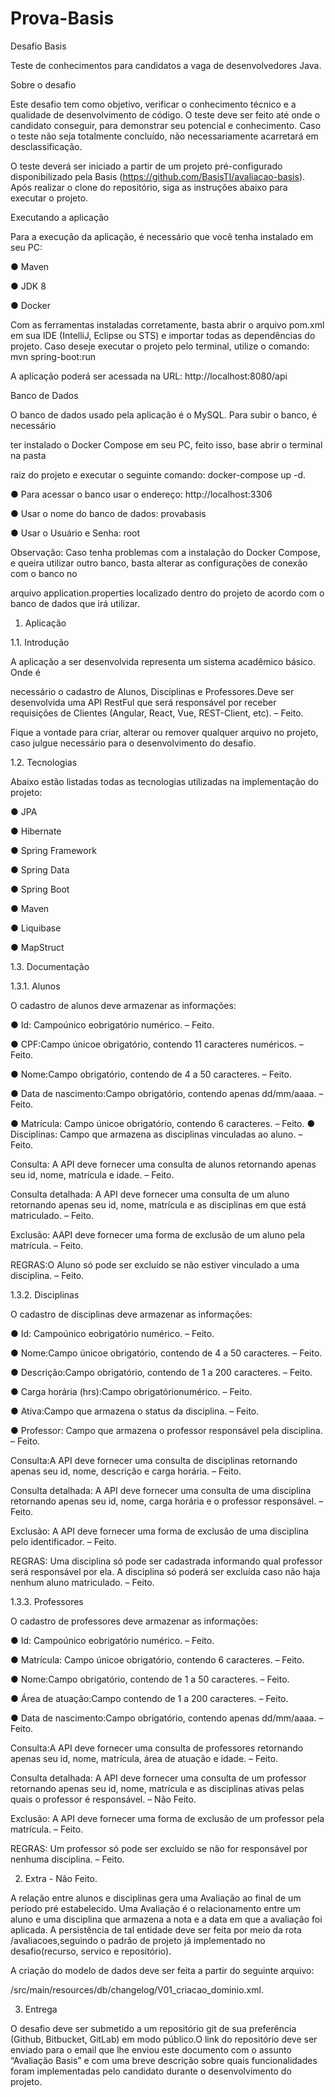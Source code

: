 # Prova-Basis

Desafio Basis


Teste de conhecimentos para candidatos a vaga de desenvolvedores Java.


Sobre o desafio

Este desafio tem como objetivo, verificar o conhecimento técnico e a qualidade de desenvolvimento de código. O teste deve ser feito até onde o candidato conseguir, para demonstrar seu potencial e conhecimento. Caso o teste não seja totalmente concluído, não necessariamente acarretará em desclassificação.

O teste deverá ser iniciado a partir de um projeto pré-configurado disponibilizado pela Basis (https://github.com/BasisTI/avaliacao-basis). Após realizar o clone do repositório, siga as instruções abaixo para executar o projeto.

Executando a aplicação

Para a execução da aplicação, é necessário que você tenha instalado em seu PC:

●	Maven

●	JDK 8

●	Docker

Com as ferramentas instaladas corretamente, basta abrir o arquivo pom.xml em sua IDE (IntelliJ, Eclipse ou STS) e importar todas as dependências do projeto. Caso deseje executar o projeto pelo terminal, utilize o comando: mvn spring-boot:run


A aplicação poderá ser acessada na URL: http://localhost:8080/api


Banco de Dados

O banco de dados usado pela aplicação é o MySQL. Para subir o banco, é necessário

ter instalado o Docker Compose em seu PC, feito isso, base abrir o terminal na pasta

raiz do projeto e executar o seguinte comando: docker-compose up -d.


●	Para acessar o banco usar o endereço: http://localhost:3306

●	Usar o nome do banco de dados: provabasis

●	Usar o Usuário e Senha: root
 

Observação: Caso tenha problemas com a instalação do Docker Compose, e queira utilizar outro banco, basta alterar as configurações de conexão com o banco no

arquivo application.properties localizado dentro do projeto de acordo com o banco de dados que irá utilizar.

1. Aplicação


1.1. Introdução

A aplicação a ser desenvolvida representa um sistema acadêmico básico. Onde é

necessário o cadastro de Alunos, Disciplinas e Professores.Deve ser desenvolvida uma API RestFul que será responsável por receber requisições de Clientes (Angular, React, Vue, REST-Client, etc). – Feito.

Fique a vontade para criar, alterar ou remover qualquer arquivo no projeto, caso julgue necessário para o desenvolvimento do desafio.

1.2. Tecnologias

Abaixo estão listadas todas as tecnologias utilizadas na implementação do projeto:


●	JPA

●	Hibernate

●	Spring Framework

●	Spring Data

●	Spring Boot

●	Maven

●	Liquibase

●	MapStruct

1.3. Documentação

1.3.1. Alunos

O cadastro de alunos deve armazenar as informações:


●	Id: Campoúnico eobrigatório numérico. – Feito.

●	CPF:Campo únicoe obrigatório, contendo 11 caracteres numéricos. – Feito.

●	Nome:Campo obrigatório, contendo de 4 a 50 caracteres. – Feito.

●	Data de nascimento:Campo obrigatório, contendo apenas dd/mm/aaaa. – Feito.

●	Matrícula: Campo únicoe obrigatório, contendo 6 caracteres. – Feito. 
●	Disciplinas: Campo que armazena as disciplinas vinculadas ao aluno. – Feito.


Consulta: A API deve fornecer uma consulta de alunos retornando apenas seu id, nome, matrícula e idade. – Feito.

Consulta detalhada: A API deve fornecer uma consulta de um aluno retornando apenas seu id, nome, matrícula e as disciplinas em que está matriculado. – Feito.

Exclusão: AAPI deve fornecer uma forma de exclusão de um aluno pela matrícula. – Feito.


REGRAS:O Aluno só pode ser excluído se não estiver vinculado a uma disciplina. – Feito.

1.3.2. Disciplinas

O cadastro de disciplinas deve armazenar as informações:


●	Id: Campoúnico eobrigatório numérico. – Feito.

●	Nome:Campo únicoe obrigatório, contendo de 4 a 50 caracteres. – Feito.

●	Descrição:Campo obrigatório, contendo de 1 a 200 caracteres. – Feito.

●	Carga horária (hrs):Campo obrigatórionumérico. – Feito.

●	Ativa:Campo que armazena o status da disciplina. – Feito.

●	Professor: Campo que armazena o professor responsável pela disciplina. – Feito.


Consulta:A API deve fornecer uma consulta de disciplinas retornando apenas seu id, nome, descrição e carga horária. – Feito.

Consulta detalhada: A API deve fornecer uma consulta de uma disciplina retornando apenas seu id, nome, carga horária e o professor responsável. – Feito.

Exclusão: A API deve fornecer uma forma de exclusão de uma disciplina pelo identificador. – Feito.

REGRAS: Uma disciplina só pode ser cadastrada informando qual professor será responsável por ela. A disciplina só poderá ser excluída caso não haja nenhum aluno matriculado. – Feito.

1.3.3. Professores
 

O cadastro de professores deve armazenar as informações:

●	Id: Campoúnico eobrigatório numérico. – Feito.

●	Matrícula: Campo únicoe obrigatório, contendo 6 caracteres. – Feito.

●	Nome:Campo obrigatório, contendo de 1 a 50 caracteres. – Feito.

●	Área de atuação:Campo contendo de 1 a 200 caracteres. – Feito.

●	Data de nascimento:Campo obrigatório, contendo apenas dd/mm/aaaa. – Feito.


Consulta:A API deve fornecer uma consulta de professores retornando apenas seu id, nome, matrícula, área de atuação e idade. – Feito.

Consulta detalhada: A API deve fornecer uma consulta de um professor retornando apenas seu id, nome, matrícula e as disciplinas ativas pelas quais o professor é responsável. – Não Feito.

Exclusão: A API deve fornecer uma forma de exclusão de um professor pela matrícula. – Feito.

REGRAS: Um professor só pode ser excluído se não for responsável por nenhuma disciplina. – Feito.

2. Extra - Não Feito.

A relação entre alunos e disciplinas gera uma Avaliação ao final de um período pré estabelecido. Uma Avaliação é o relacionamento entre um aluno e uma disciplina que armazena a nota e a data em que a avaliação foi aplicada. A persistência de tal entidade deve ser feita por meio da rota /avaliacoes,seguindo o padrão de projeto já implementado no desafio(recurso, servico e repositório).

A  criação  do  modelo  de  dados  deve ser feita a partir do seguinte arquivo:

/src/main/resources/db/changelog/V01_criacao_dominio.xml.


3. Entrega


O desafio deve ser submetido a um repositório git de sua preferência (Github, Bitbucket, GitLab) em modo público.O link do repositório deve ser enviado para o email que lhe enviou este documento com o assunto “Avaliação Basis” e com uma breve descrição sobre quais funcionalidades foram implementadas pelo candidato durante o desenvolvimento do projeto.
